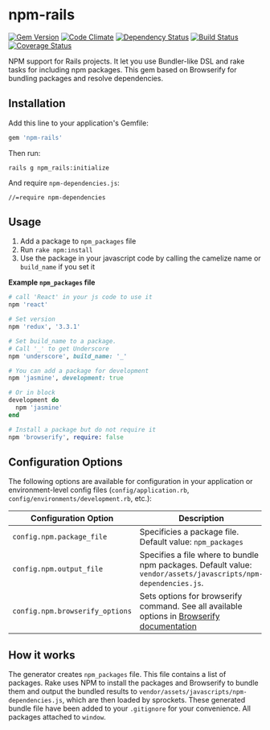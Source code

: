 # npm-rails

[![Gem Version](https://badge.fury.io/rb/npm-rails.svg)](https://badge.fury.io/rb/npm-rails)
[![Code Climate](https://codeclimate.com/github/endenwer/npm-rails/badges/gpa.svg)](https://codeclimate.com/github/endenwer/npm-rails)
[![Dependency Status](https://gemnasium.com/endenwer/npm-rails.svg)](https://gemnasium.com/endenwer/npm-rails)
[![Build Status](https://travis-ci.org/endenwer/npm-rails.svg?branch=master)](https://travis-ci.org/endenwer/npm-rails)
[![Coverage Status](https://coveralls.io/repos/github/endenwer/npm-rails/badge.svg?branch=master)](https://coveralls.io/github/endenwer/npm-rails?branch=master)

NPM support for Rails projects. It let you use Bundler-like DSL and rake tasks
for including npm packages. This gem based on Browserify for bundling packages
and resolve dependencies.

## Installation

Add this line to your application's Gemfile:

```ruby
gem 'npm-rails'
```

Then run:

    rails g npm_rails:initialize

And require `npm-dependencies.js`:

    //=require npm-dependencies

## Usage

1. Add a package to `npm_packages` file
2. Run `rake npm:install`
3. Use the package in your javascript code by calling the camelize name
or `build_name` if you set it

**Example `npm_packages` file**

```ruby
# call 'React' in your js code to use it
npm 'react'

# Set version
npm 'redux', '3.3.1'

# Set build_name to a package.
# Call '_' to get Underscore
npm 'underscore', build_name: '_'

# You can add a package for development
npm 'jasmine', development: true

# Or in block
development do
  npm 'jasmine'
end

# Install a package but do not require it
npm 'browserify', require: false
```

## Configuration Options

The following options are available for configuration in your application or environment-level
config files (`config/application.rb`, `config/environments/development.rb`, etc.):

| Configuration Option            | Description                                                                                                                                  |
|---------------------------------|--------------------------------------------------------------------------------------------------------------------------------------------- |
| `config.npm.package_file`       | Specificies a package file. Default value: `npm_packages`                                                                                    |
| `config.npm.output_file`        | Specifies a file where to bundle npm packages. Default value: `vendor/assets/javascripts/npm-dependencies.js`.                               |
| `config.npm.browserify_options` | Sets options for browserify command. See all available options in [Browserify documentation](https://github.com/substack/node-browserify#usage) |

## How it works

The generator creates `npm_packages` file. This file contains a list of packages. Rake uses NPM to install the packages and Browserify to bundle them and output the bundled results to `vendor/assets/javascripts/npm-dependencies.js`, which are then loaded by sprockets. These generated bundle file have been added to your `.gitignore` for your convenience. All packages attached to `window`.



